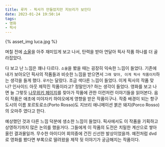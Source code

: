 ```yaml
---
title: 루카 - 픽사가 만들었지만 지브리가 보인다
date: 2023-01-24 19:50:14
tags:
- 영화
- 픽사
---
```


{% asset_img luca.jpg %}

며칠 전에 [소울](https://leafbird.github.io/blog/2023/01/21/소울-태어난-것-만으로도-충분히-가치있는-삶/)을 아주 재미있게 보고 나서, 탄력을 받아 연달아 픽사 작품 하나를 더 골라잡았다.

<!--more-->

다 보고 난 느낌은 꽤나 다르다. `소울`을 봤을 때는 굉장히 익숙한 느낌이 들었다. 기존에 내가 보아오던 픽사의 작품들과 비슷한 느낌을 받으면서 `그래 맞아, 이게 픽사 작품이지`하는 생각을 들게 했다.
`루카`는 달랐다. 조금 색다른 느낌이 들었다. 이게 픽사의 작품 맞나? 인사이드 아웃 제작진 작품이라고? 정말인가? 하는 생각이 들었다.
영화를 보고 나면 늘 그렇듯 [나무위키 페이지](https://namu.wiki/w/루카(애니메이션))를 찾아가 작품에 관한 이런저런 이야기들을 읽어본다. 음 이 작품은 애초에 미야자키 하야오에게 영향을 받은 작품이구나. 작중 배경이 되는 항구도시의 이름 포르토로소(Porto Rosso)도 지브리 애니메이션 붉은 돼지(Porco Rosso)의 오마주 였다고 한다.

예상했던 것과 다른 느낌 덕분에 생소한 느낌이 들었다. 픽사에서도 이 작품을 기획하고 상영하기까지 많은 논의를 했을거다. 그들에게 이 작품의 도전은 치밀한 계산으로 쌓아올린 결과물일까. 무수한 아이디어 회의중에 건진 신선한 발상이었을까. 예전처럼 dvd로 영화를 봤다면 부록으로 딸려왔을 제작 뒷 이야기가 궁금해지는 작품이다.